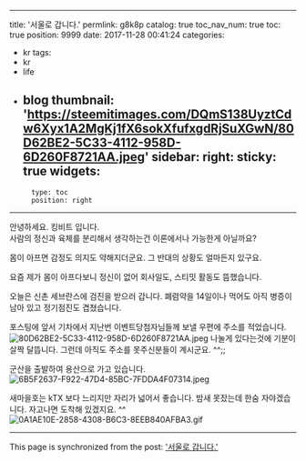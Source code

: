 
---
title: '서울로 갑니다.'
permlink: g8k8p
catalog: true
toc_nav_num: true
toc: true
position: 9999
date: 2017-11-28 00:41:24
categories:
- kr
tags:
- kr
- life
- blog
thumbnail: 'https://steemitimages.com/DQmS138UyztCdw6Xyx1A2MgKj1fX6sokXfufxgdRjSuXGwN/80D62BE2-5C33-4112-958D-6D260F8721AA.jpeg'
sidebar:
    right:
        sticky: true
widgets:
    -
        type: toc
        position: right
---


안녕하세요.  킹비트 입니다.  
사람의 정신과 육체를 분리해서 생각하는건 이론에서나 가능한게 아닐까요?

몸이 아프면 감정도 의지도 약해지더군요.  그 반대의 상황도 얼마든지 있구요.  

요즘 제가 몸이 아프다보니 정신이 없어 회사일도, 스티밋 활동도 뜸했습니다. 

오늘은 신촌 세브란스에 검진을 받으러 갑니다.  폐렴약을 14일이나 먹어도 아직 병증이 남아 있고 정기점진도 겹쳤습니다. 

포스팅에 앞서 기차에서 지난번 이벤트당첨자님들께 보낼 우편에 주소를 적었습니다. 
![80D62BE2-5C33-4112-958D-6D260F8721AA.jpeg](https://steemitimages.com/DQmS138UyztCdw6Xyx1A2MgKj1fX6sokXfufxgdRjSuXGwN/80D62BE2-5C33-4112-958D-6D260F8721AA.jpeg)
나눌게 있다는것에 기분이 살짝 달뜹니다. 그런데 아직도 주소를 못주신분들이 계시군요. ^^;;

군산을 출발하여 용산으로 가고 있습니다. 
![6B5F2637-F922-47D4-85BC-7FDDA4F07314.jpeg](https://steemitimages.com/DQmPNEop8yiPR1zY1FajWtWFiwNj51xZe6BcpWV5MUf2C6n/6B5F2637-F922-47D4-85BC-7FDDA4F07314.jpeg)

새마을호는 kTX 보다 느리지만 자리가 넓어서 좋습니다.  밤새 못잤는데 한숨 자야겠습니다.  자고나면 도착해 있겠지요. ^^ 
![0A1AE10E-2858-4308-B6C3-8EEB840AFBA3.gif](https://steemitimages.com/DQmVHzZ29oMQCAPGsJ9bn5oPFtW7nu9wye6Si2FBMot2dEC/0A1AE10E-2858-4308-B6C3-8EEB840AFBA3.gif)

- - -

This page is synchronized from the post: ['서울로 갑니다.'](https://steemit.com/@kingbit/g8k8p)
